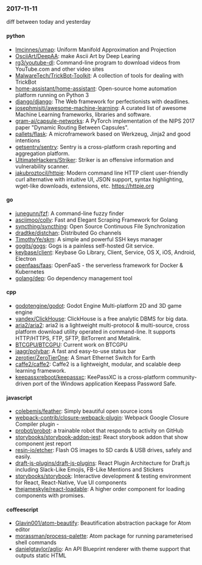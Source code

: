### 2017-11-11
diff between today and yesterday

#### python
* [lmcinnes/umap](https://github.com/lmcinnes/umap): Uniform Manifold Approximation and Projection
* [OsciiArt/DeepAA](https://github.com/OsciiArt/DeepAA): make Ascii Art by Deep Learing
* [rg3/youtube-dl](https://github.com/rg3/youtube-dl): Command-line program to download videos from YouTube.com and other video sites
* [MalwareTech/TrickBot-Toolkit](https://github.com/MalwareTech/TrickBot-Toolkit): A collection of tools for dealing with TrickBot
* [home-assistant/home-assistant](https://github.com/home-assistant/home-assistant):  Open-source home automation platform running on Python 3
* [django/django](https://github.com/django/django): The Web framework for perfectionists with deadlines.
* [josephmisiti/awesome-machine-learning](https://github.com/josephmisiti/awesome-machine-learning): A curated list of awesome Machine Learning frameworks, libraries and software.
* [gram-ai/capsule-networks](https://github.com/gram-ai/capsule-networks): A PyTorch implementation of the NIPS 2017 paper "Dynamic Routing Between Capsules".
* [pallets/flask](https://github.com/pallets/flask): A microframework based on Werkzeug, Jinja2 and good intentions
* [getsentry/sentry](https://github.com/getsentry/sentry): Sentry is a cross-platform crash reporting and aggregation platform.
* [UltimateHackers/Striker](https://github.com/UltimateHackers/Striker): Striker is an offensive information and vulnerability scanner.
* [jakubroztocil/httpie](https://github.com/jakubroztocil/httpie): Modern command line HTTP client  user-friendly curl alternative with intuitive UI, JSON support, syntax highlighting, wget-like downloads, extensions, etc. https://httpie.org

#### go
* [junegunn/fzf](https://github.com/junegunn/fzf):  A command-line fuzzy finder
* [asciimoo/colly](https://github.com/asciimoo/colly): Fast and Elegant Scraping Framework for Golang
* [syncthing/syncthing](https://github.com/syncthing/syncthing): Open Source Continuous File Synchronization
* [dradtke/distchan](https://github.com/dradtke/distchan): Distributed Go channels
* [TimothyYe/skm](https://github.com/TimothyYe/skm): A simple and powerful SSH keys manager
* [gogits/gogs](https://github.com/gogits/gogs): Gogs is a painless self-hosted Git service.
* [keybase/client](https://github.com/keybase/client): Keybase Go Library, Client, Service, OS X, iOS, Android, Electron
* [openfaas/faas](https://github.com/openfaas/faas): OpenFaaS - the serverless framework for Docker & Kubernetes
* [golang/dep](https://github.com/golang/dep): Go dependency management tool

#### cpp
* [godotengine/godot](https://github.com/godotengine/godot): Godot Engine  Multi-platform 2D and 3D game engine
* [yandex/ClickHouse](https://github.com/yandex/ClickHouse): ClickHouse is a free analytic DBMS for big data.
* [aria2/aria2](https://github.com/aria2/aria2): aria2 is a lightweight multi-protocol & multi-source, cross platform download utility operated in command-line. It supports HTTP/HTTPS, FTP, SFTP, BitTorrent and Metalink.
* [BTCGPU/BTCGPU](https://github.com/BTCGPU/BTCGPU): Current work on BTCGPU
* [jaagr/polybar](https://github.com/jaagr/polybar): A fast and easy-to-use status bar
* [zerotier/ZeroTierOne](https://github.com/zerotier/ZeroTierOne): A Smart Ethernet Switch for Earth
* [caffe2/caffe2](https://github.com/caffe2/caffe2): Caffe2 is a lightweight, modular, and scalable deep learning framework.
* [keepassxreboot/keepassxc](https://github.com/keepassxreboot/keepassxc): KeePassXC is a cross-platform community-driven port of the Windows application Keepass Password Safe.

#### javascript
* [colebemis/feather](https://github.com/colebemis/feather): Simply beautiful open source icons
* [webpack-contrib/closure-webpack-plugin](https://github.com/webpack-contrib/closure-webpack-plugin): Webpack Google Closure Compiler plugin -
* [probot/probot](https://github.com/probot/probot): a trainable robot that responds to activity on GitHub
* [storybooks/storybook-addon-jest](https://github.com/storybooks/storybook-addon-jest): React storybook addon that show component jest report
* [resin-io/etcher](https://github.com/resin-io/etcher): Flash OS images to SD cards & USB drives, safely and easily.
* [draft-js-plugins/draft-js-plugins](https://github.com/draft-js-plugins/draft-js-plugins): React Plugin Architecture for Draft.js including Slack-Like Emojis, FB-Like Mentions and Stickers
* [storybooks/storybook](https://github.com/storybooks/storybook): Interactive development & testing environment for React, React-Native, Vue UI components
* [thejameskyle/react-loadable](https://github.com/thejameskyle/react-loadable):  A higher order component for loading components with promises.

#### coffeescript
* [Glavin001/atom-beautify](https://github.com/Glavin001/atom-beautify):  Beautification abstraction package for Atom editor
* [morassman/process-palette](https://github.com/morassman/process-palette): Atom package for running parameterised shell commands
* [danielgtaylor/aglio](https://github.com/danielgtaylor/aglio): An API Blueprint renderer with theme support that outputs static HTML
